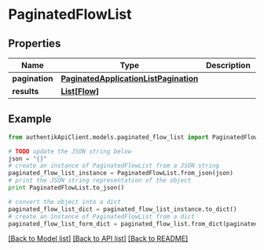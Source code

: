 # PaginatedFlowList


## Properties
Name | Type | Description | Notes
------------ | ------------- | ------------- | -------------
**pagination** | [**PaginatedApplicationListPagination**](PaginatedApplicationListPagination.md) |  | 
**results** | [**List[Flow]**](Flow.md) |  | 

## Example

```python
from authentikApiClient.models.paginated_flow_list import PaginatedFlowList

# TODO update the JSON string below
json = "{}"
# create an instance of PaginatedFlowList from a JSON string
paginated_flow_list_instance = PaginatedFlowList.from_json(json)
# print the JSON string representation of the object
print PaginatedFlowList.to_json()

# convert the object into a dict
paginated_flow_list_dict = paginated_flow_list_instance.to_dict()
# create an instance of PaginatedFlowList from a dict
paginated_flow_list_form_dict = paginated_flow_list.from_dict(paginated_flow_list_dict)
```
[[Back to Model list]](../README.md#documentation-for-models) [[Back to API list]](../README.md#documentation-for-api-endpoints) [[Back to README]](../README.md)


